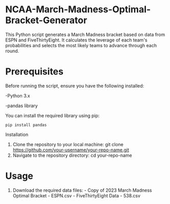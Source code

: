 # NCAA-March-Madness-Optimal-Bracket-Generator

This Python script generates a March Madness bracket based on data from ESPN and FiveThirtyEight. It calculates the leverage of each team's probabilities and selects the most likely teams to advance through each round.

# Prerequisites

Before running the script, ensure you have the following installed:
    
-Python 3.x
    
-pandas library

You can install the required library using pip:

    pip install pandas

Installation
1. Clone the repository to your local machine:
   git clone https://github.com/your-username/your-repo-name.git
2. Navigate to the repository directory:
    cd your-repo-name

# Usage

1. Download the required data files:
       - Copy of 2023 March Madness Optimal Bracket - ESPN.csv
       - FiveThirtyEight Data - 538.csv


